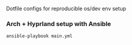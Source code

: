Dotfile configs for reproducible os/dev env setup

### Arch + Hyprland setup with Ansible
```bash
ansible-playbook main.yml
```
